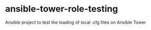 ansible-tower-role-testing
==========================

Ansible project to test the loading of local .cfg files on Ansible Tower
